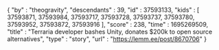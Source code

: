 {
  "by" : "theogravity",
  "descendants" : 39,
  "id" : 37593133,
  "kids" : [ 37593871, 37593984, 37593717, 37593728, 37593737, 37593780, 37593952, 37593872, 37593916 ],
  "score" : 238,
  "time" : 1695269509,
  "title" : "Terraria developer bashes Unity, donates $200k to open source alternatives",
  "type" : "story",
  "url" : "https://lemm.ee/post/8670706"
}
